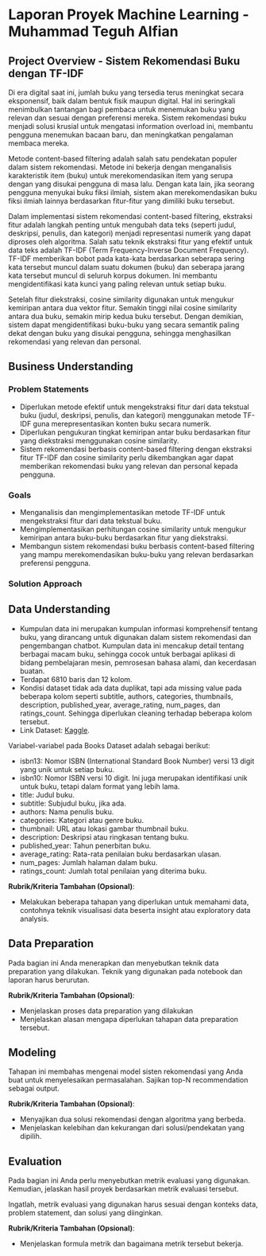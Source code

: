 # Laporan Proyek Machine Learning - Muhammad Teguh Alfian

## Project Overview - Sistem Rekomendasi Buku dengan TF-IDF 

Di era digital saat ini, jumlah buku yang tersedia terus meningkat secara eksponensif, baik dalam bentuk fisik maupun digital. Hal ini seringkali menimbulkan tantangan bagi pembaca untuk menemukan buku yang relevan dan sesuai dengan preferensi mereka. Sistem rekomendasi buku menjadi solusi krusial untuk mengatasi information overload ini, membantu pengguna menemukan bacaan baru, dan meningkatkan pengalaman membaca mereka.

Metode content-based filtering adalah salah satu pendekatan populer dalam sistem rekomendasi. Metode ini bekerja dengan menganalisis karakteristik item (buku) untuk merekomendasikan item yang serupa dengan yang disukai pengguna di masa lalu. Dengan kata lain, jika seorang pengguna menyukai buku fiksi ilmiah, sistem akan merekomendasikan buku fiksi ilmiah lainnya berdasarkan fitur-fitur yang dimiliki buku tersebut.

Dalam implementasi sistem rekomendasi content-based filtering, ekstraksi fitur adalah langkah penting untuk mengubah data teks (seperti judul, deskripsi, penulis, dan kategori) menjadi representasi numerik yang dapat diproses oleh algoritma. Salah satu teknik ekstraksi fitur yang efektif untuk data teks adalah TF-IDF (Term Frequency-Inverse Document Frequency). TF-IDF memberikan bobot pada kata-kata berdasarkan seberapa sering kata tersebut muncul dalam suatu dokumen (buku) dan seberapa jarang kata tersebut muncul di seluruh korpus dokumen. Ini membantu mengidentifikasi kata kunci yang paling relevan untuk setiap buku.

Setelah fitur diekstraksi, cosine similarity digunakan untuk mengukur kemiripan antara dua vektor fitur. Semakin tinggi nilai cosine similarity antara dua buku, semakin mirip kedua buku tersebut. Dengan demikian, sistem dapat mengidentifikasi buku-buku yang secara semantik paling dekat dengan buku yang disukai pengguna, sehingga menghasilkan rekomendasi yang relevan dan personal.

## Business Understanding

### Problem Statements

- Diperlukan metode efektif untuk mengekstraksi fitur dari data tekstual buku (judul, deskripsi, penulis, dan kategori) menggunakan metode TF-IDF guna merepresentasikan konten buku secara numerik.
- Diperlukan pengukuran tingkat kemiripan antar buku berdasarkan fitur yang diekstraksi menggunakan cosine similarity.
- Sistem rekomendasi berbasis content-based filtering dengan ekstraksi fitur TF-IDF dan cosine similarity perlu dikembangkan agar dapat memberikan rekomendasi buku yang relevan dan personal kepada pengguna.

### Goals

- Menganalisis dan mengimplementasikan metode TF-IDF untuk mengekstraksi fitur dari data tekstual buku.
- Mengimplementasikan perhitungan cosine similarity untuk mengukur kemiripan antara buku-buku berdasarkan fitur yang diekstraksi.
- Membangun sistem rekomendasi buku berbasis content-based filtering yang mampu merekomendasikan buku-buku yang relevan berdasarkan preferensi pengguna.

### Solution Approach


## Data Understanding

- Kumpulan data ini merupakan kumpulan informasi komprehensif tentang buku, yang dirancang untuk digunakan dalam sistem rekomendasi dan pengembangan chatbot. Kumpulan data ini mencakup detail tentang berbagai macam buku, sehingga cocok untuk berbagai aplikasi di bidang pembelajaran mesin, pemrosesan bahasa alami, dan kecerdasan buatan.
- Terdapat 6810 baris dan 12 kolom.
- Kondisi dataset tidak ada data duplikat, tapi ada missing value pada beberapa kolom seperti subtitle, authors, categories, thumbnails, description, published_year, average_rating, num_pages, dan ratings_count. Sehingga diperlukan cleaning terhadap beberapa kolom tersebut.
- Link Dataset: [Kaggle](https://www.kaggle.com/datasets/abdallahwagih/books-dataset).
 
Variabel-variabel pada Books Dataset adalah sebagai berikut:
- isbn13: Nomor ISBN (International Standard Book Number) versi 13 digit yang unik untuk setiap buku. 
- isbn10: Nomor ISBN versi 10 digit. Ini juga merupakan identifikasi unik untuk buku, tetapi dalam format yang lebih lama.
- title: Judul buku. 
- subtitle: Subjudul buku, jika ada. 
- authors: Nama penulis buku.
- categories: Kategori atau genre buku. 
- thumbnail: URL atau lokasi gambar thumbnail buku. 
- description: Deskripsi atau ringkasan tentang buku.
- published_year: Tahun penerbitan buku.
- average_rating: Rata-rata penilaian buku berdasarkan ulasan. 
- num_pages: Jumlah halaman dalam buku.
- ratings_count: Jumlah total penilaian yang diterima buku.

**Rubrik/Kriteria Tambahan (Opsional)**:
- Melakukan beberapa tahapan yang diperlukan untuk memahami data, contohnya teknik visualisasi data beserta insight atau exploratory data analysis.

## Data Preparation
Pada bagian ini Anda menerapkan dan menyebutkan teknik data preparation yang dilakukan. Teknik yang digunakan pada notebook dan laporan harus berurutan.

**Rubrik/Kriteria Tambahan (Opsional)**: 
- Menjelaskan proses data preparation yang dilakukan
- Menjelaskan alasan mengapa diperlukan tahapan data preparation tersebut.

## Modeling
Tahapan ini membahas mengenai model sisten rekomendasi yang Anda buat untuk menyelesaikan permasalahan. Sajikan top-N recommendation sebagai output.

**Rubrik/Kriteria Tambahan (Opsional)**: 
- Menyajikan dua solusi rekomendasi dengan algoritma yang berbeda.
- Menjelaskan kelebihan dan kekurangan dari solusi/pendekatan yang dipilih.

## Evaluation
Pada bagian ini Anda perlu menyebutkan metrik evaluasi yang digunakan. Kemudian, jelaskan hasil proyek berdasarkan metrik evaluasi tersebut.

Ingatlah, metrik evaluasi yang digunakan harus sesuai dengan konteks data, problem statement, dan solusi yang diinginkan.

**Rubrik/Kriteria Tambahan (Opsional)**: 
- Menjelaskan formula metrik dan bagaimana metrik tersebut bekerja.
